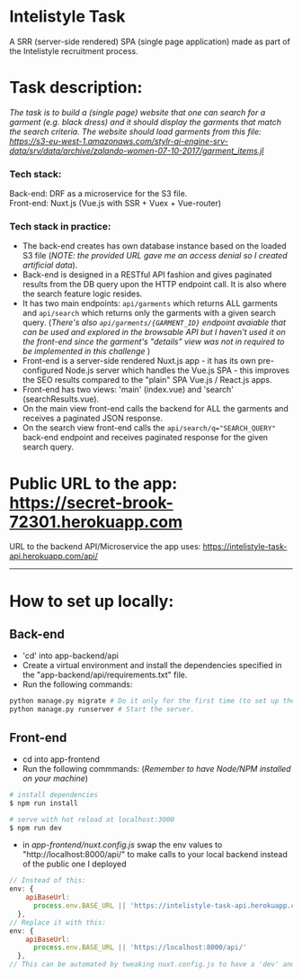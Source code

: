 # Intelistyle Task
A SRR (server-side rendered) SPA (single page application) made as part of the Intelistyle recruitment process.

# Task description: 
_The task is to build a (single page) website that one can search for a garment (e.g. black dress) and it should display the garments that match the search criteria.
The website should load garments from this file: https://s3-eu-west-1.amazonaws.com/stylr-ai-engine-srv-data/srv/data/archive/zalando-women-07-10-2017/garment_items.jl_

### Tech stack: 
Back-end: DRF as a microservice for the S3 file. <br>
Front-end: Nuxt.js (Vue.js with SSR + Vuex + Vue-router)

### Tech stack in practice: 
 - The back-end creates has own database instance based on the loaded S3 file (_NOTE: the provided URL gave me an access denial so I created artificial data_).
 - Back-end is designed in a RESTful API fashion and gives paginated results from the DB query upon the HTTP endpoint call. It is also where the search feature logic resides.
 - It has two main endpoints: `api/garments` which returns ALL garments and `api/search` which returns only the garments with a given search query. (_There's also `api/garments/{GARMENT_ID}` endpoint avaiable that can be used and explored in the browsable API but I haven't used it on the front-end since the garment's "details" view was not in required to be implemented in this challenge_ ) 
 - Front-end is a server-side rendered Nuxt.js app - it has its own pre-configured Node.js server which handles the Vue.js SPA - this improves the SEO results compared to the "plain" SPA Vue.js / React.js apps. 
 - Front-end has two views: 'main' (index.vue) and 'search' (searchResults.vue).   
 - On the main view front-end calls the backend for ALL the garments and receives a paginated JSON response. 
 - On the search view front-end calls the `api/search/q="SEARCH_QUERY"` back-end endpoint and receives paginated response for the given search query.  

# Public URL to the app: <br> https://secret-brook-72301.herokuapp.com
URL to the backend API/Microservice the app uses: https://intelistyle-task-api.herokuapp.com/api/

-------
# How to set up locally: 
## Back-end 
- 'cd' into app-backend/api
-  Create a virtual environment and install the dependencies specified in the "app-backend/api/requirements.txt" file. 
-  Run the following commands: 
``` bash
python manage.py migrate # Do it only for the first time (to set up the Django Backend DBs) .
python manage.py runserver # Start the server.
```

## Front-end
- cd into app-frontend
- Run the following commmands: (_Remember to have Node/NPM installed on your machine_)
``` bash
# install dependencies
$ npm run install

# serve with hot reload at localhost:3000
$ npm run dev 

```
- in _app-frontend/nuxt.config.js_ swap the env values to "http://localhost:8000/api/" to make calls to your local backend instead of the public one I deployed 

```javascript
// Instead of this:
env: {
    apiBaseUrl:
      process.env.BASE_URL || 'https://intelistyle-task-api.herokuapp.com/api/'
  },
// Replace it with this:
env: {
    apiBaseUrl:
      process.env.BASE_URL || 'https://localhost:8000/api/'
  },
// This can be automated by tweaking nuxt.config.js to have a 'dev' and 'production' env variable but I left it as something to consider.
```
